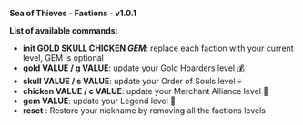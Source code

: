 **Sea of Thieves - Factions - v1.0.1**

__List of available commands:__

- **init GOLD SKULL CHICKEN _GEM_**: replace each faction with your current level, GEM is optional
- **gold VALUE / g VALUE**: update your Gold Hoarders level 💰
- **skull VALUE / s VALUE**: update your Order of Souls level 💀
- **chicken VALUE / c VALUE**: update your Merchant Alliance level 🐔
- **gem VALUE**: update your Legend level 💎
- **reset** : Restore your nickname by removing all the factions levels

